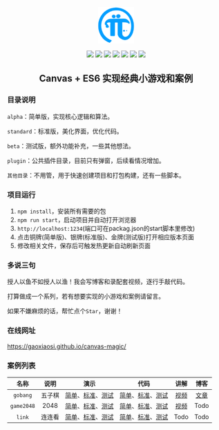 <p align=center><img src="./assets/logo.png" width="84" height="84"/></p>

<p align=center>
  <img src="https://img.shields.io/badge/Canvas-1289FF?logo=canvas&logoColor=FFFFFF" />
  <img src="https://img.shields.io/badge/ES6-1289FF?logo=bilibili&logoColor=FFFFFF" />
  <img src="https://img.shields.io/badge/pack-Parcel-B07E52?logo=webpack&logoColor=B07E52" />
  <img src="https://img.shields.io/github/stars/gaoxiaosi/canvas-magic" />
  <img src="https://img.shields.io/github/last-commit/gaoxiaosi/canvas-magic/main?logo=git&&logoColor=37B110" />
  <img src="https://img.shields.io/github/package-json/v/gaoxiaosi/canvas-magic?logo=vimeo&logoColor=E6632D" />
  <img src="https://img.shields.io/github/license/gaoxiaosi/canvas-magic?logo=opencollective&logoColor=7EB30B" />
</p>

<h2 align=center>Canvas + ES6 实现经典小游戏和案例</h2>

### 目录说明
`alpha`：简单版，实现核心逻辑和算法。

`standard`：标准版，美化界面，优化代码。

`beta`：测试版，额外功能补充，一些其他想法。

`plugin`：公共插件目录，目前只有弹窗，后续看情况增加。

`其他目录`：不用管，用于快速创建项目和打包构建，还有一些脚本。

### 项目运行
1. `npm install`，安装所有需要的包
2. `npm run start`，启动项目并自动打开浏览器
3. `http://localhost:1234`(端口可在packag.json的start脚本里修改)
4. 点击铜牌(简单版)、银牌(标准版)、金牌(测试版)打开相应版本页面
5. 修改相关文件，保存后可触发热更新自动刷新页面

### 多说三句

授人以鱼不如授人以渔！我会写博客和录配套视频，逐行手敲代码。

打算做成一个系列，若有想要实现的小游戏和案例请留言。

如果不嫌麻烦的话，帮忙点个`Star`，谢谢！

### 在线网址
https://gaoxiaosi.github.io/canvas-magic/

### 案例列表
| 名称 | 说明 | 演示 | 代码 | 讲解 | 博客 |
| :---: | :---: | :----: | :----: | :---: | :---:|
|`gobang`|五子棋|[简单](https://gaoxiaosi.github.io/canvas-magic/alpha/gobang)、[标准](https://gaoxiaosi.github.io/canvas-magic/standard/gobang)、[测试](https://gaoxiaosi.github.io/canvas-magic/beta/gobang)|[简单](https://github.com/gaoxiaosi/canvas-magic/blob/main/alpha/gobang/index.js)、[标准](https://github.com/gaoxiaosi/canvas-magic/blob/main/standard/gobang/index.js)、[测试](https://github.com/gaoxiaosi/canvas-magic/blob/main/beta/gobang/index.js)| [视频](https://www.bilibili.com/video/BV1Px4y1D7Pi) | [文章](https://juejin.cn/post/7346419290199834650) |
|`game2048`|2048|[简单](https://gaoxiaosi.github.io/canvas-magic/alpha/game2048)、[标准](https://gaoxiaosi.github.io/canvas-magic/standard/game2048)、[测试](https://gaoxiaosi.github.io/canvas-magic/beta/game2048)|[简单](https://github.com/gaoxiaosi/canvas-magic/blob/main/alpha/game2048/index.js)、[标准](https://github.com/gaoxiaosi/canvas-magic/blob/main/standard/game2048/index.js)、[测试](https://github.com/gaoxiaosi/canvas-magic/blob/main/beta/game2048/index.js)| [视频](https://www.bilibili.com/video/BV1JA4m1P7fM) | Todo |
|`link`|连连看|[简单](https://gaoxiaosi.github.io/canvas-magic/alpha/link)、[标准](https://gaoxiaosi.github.io/canvas-magic/standard/link)、[测试](https://gaoxiaosi.github.io/canvas-magic/beta/link)|[简单](https://gaoxiaosi.github.io/canvas-magic/blob/main/alpha/link/index.js)、[标准](https://gaoxiaosi.github.io/canvas-magic/blob/main/standard/link/index.js)、[测试](https://gaoxiaosi.github.io/canvas-magic/blob/main/beta/link/index.js)| Todo | Todo |